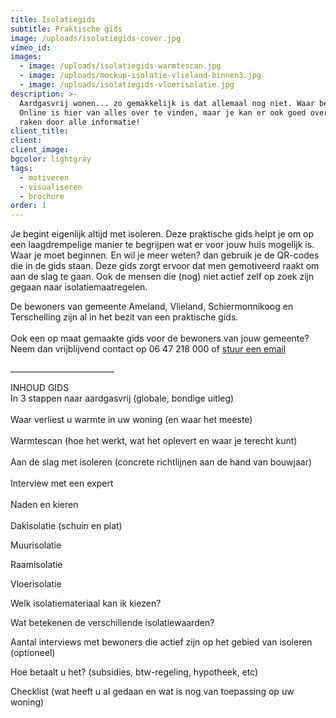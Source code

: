 ```yaml
---
title: Isolatiegids
subtitle: Praktische gids
image: /uploads/isolatiegids-cover.jpg
vimeo_id:
images:
  - image: /uploads/isolatiegids-warmtescan.jpg
  - image: /uploads/mockup-isolatie-vlieland-binnen3.jpg
  - image: /uploads/isolatiegids-vloerisolatie.jpg
description: >-
  Aardgasvrij wonen... zo gemakkelijk is dat allemaal nog niet. Waar begin je?
  Online is hier van alles over te vinden, maar je kan er ook goed overspoeld
  raken door alle informatie!
client_title:
client:
client_image:
bgcolor: lightgray
tags:
  - motiveren
  - visualiseren
  - brochure
order: 1
---
```


Je begint eigenlijk altijd met isoleren. Deze praktische gids helpt je om op een laagdrempelige manier te begrijpen wat er voor jouw huis mogelijk is. Waar je moet beginnen. En wil je meer weten? dan gebruik je de QR-codes die in de gids staan. Deze gids zorgt ervoor dat men gemotiveerd raakt om aan de slag te gaan. Ook de mensen die (nog) niet actief zelf op zoek zijn gegaan naar isolatiemaatregelen.

De bewoners van gemeente Ameland, Vlieland, Schiermonnikoog en Terschelling zijn al in het bezit van een praktische gids.<br><br>Ook een op maat gemaakte gids voor de bewoners van jouw gemeente? Neem dan vrijblijvend contact op 06 47 218 000 of [stuur een email](mailto:info@frisseplannen.nl?subject=Interesse%20in%20isolatiegids)

\_\_\_\_\_\_\_\_\_\_\_\_\_\_\_\_\_\_\_\_\_\_\_\_\_\_

INHOUD GIDS<br>In 3 stappen naar aardgasvrij (globale, bondige uitleg)<br><br>Waar verliest u warmte in uw woning (en waar het meeste)<br><br>Warmtescan (hoe het werkt, wat het oplevert en waar je terecht kunt)<br><br>Aan de slag met isoleren (concrete richtlijnen aan de hand van bouwjaar)<br><br>Interview met een expert&nbsp;<br><br>Naden en kieren<br><br>Dakisolatie (schuin en plat)

Muurisolatie

Raamisolatie

Vloerisolatie

Welk isolatiemateriaal kan ik kiezen?

Wat betekenen de verschillende isolatiewaarden?

Aantal interviews met bewoners die actief zijn op het gebied van isoleren (optioneel)

Hoe betaalt u het? (subsidies, btw-regeling, hypotheek, etc)

Checklist (wat heeft u al gedaan en wat is nog van toepassing op uw woning)
